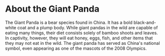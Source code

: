 # About the Giant Panda 

The Giant Panda is a bear species found in China. It has a bold black-and-white coat and a plump body. While giant pandas in the wild are capable of eating many things, their diet consists solely of bamboo shoots and leaves. In captivity, however, they will eat honey, eggs, fish, and other items that they may not eat in the wild. The giant panda has served as China's national symbol, even appearing as one of the mascots of the 2008 Olympics.
